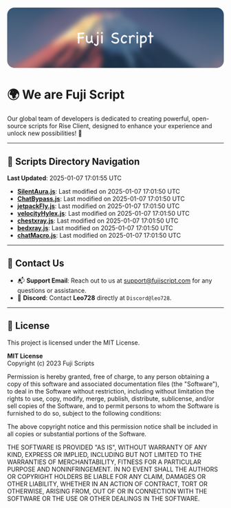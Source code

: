 ![Banner](.github/b.webp)

# 🌍 **We are Fuji Script**

Our global team of developers is dedicated to creating powerful, open-source scripts for Rise Client, designed to enhance your experience and unlock new possibilities! 🌟

---
<!-- SCRIPTS_NAVIGATION_START -->
## 📂 **Scripts Directory Navigation**

**Last Updated**: 2025-01-07 17:01:55 UTC

- **[SilentAura.js](scripts/SilentAura.js)**: Last modified on 2025-01-07 17:01:50 UTC
- **[ChatBypass.js](scripts/ChatBypass.js)**: Last modified on 2025-01-07 17:01:50 UTC
- **[jetpackFly.js](scripts/jetpackFly.js)**: Last modified on 2025-01-07 17:01:50 UTC
- **[velocityHylex.js](scripts/velocityHylex.js)**: Last modified on 2025-01-07 17:01:50 UTC
- **[chestxray.js](scripts/chestxray.js)**: Last modified on 2025-01-07 17:01:50 UTC
- **[bedxray.js](scripts/bedxray.js)**: Last modified on 2025-01-07 17:01:50 UTC
- **[chatMacro.js](scripts/chatMacro.js)**: Last modified on 2025-01-07 17:01:50 UTC

<!-- SCRIPTS_NAVIGATION_END -->

---

## 💬 **Contact Us**  
- 📬 **Support Email**: Reach out to us at [support@fujiscript.com](mailto:support@fujiscript.com) for any questions or assistance.  
- 💬 **Discord**: Contact **Leo728** directly at `Discord@leo728`.

---

## 📜 **License**

This project is licensed under the MIT License.  

**MIT License**  
Copyright (c) 2023 Fuji Scripts  

Permission is hereby granted, free of charge, to any person obtaining a copy of this software and associated documentation files (the "Software"), to deal in the Software without restriction, including without limitation the rights to use, copy, modify, merge, publish, distribute, sublicense, and/or sell copies of the Software, and to permit persons to whom the Software is furnished to do so, subject to the following conditions:  

The above copyright notice and this permission notice shall be included in all copies or substantial portions of the Software.  

THE SOFTWARE IS PROVIDED "AS IS", WITHOUT WARRANTY OF ANY KIND, EXPRESS OR IMPLIED, INCLUDING BUT NOT LIMITED TO THE WARRANTIES OF MERCHANTABILITY, FITNESS FOR A PARTICULAR PURPOSE AND NONINFRINGEMENT. IN NO EVENT SHALL THE AUTHORS OR COPYRIGHT HOLDERS BE LIABLE FOR ANY CLAIM, DAMAGES OR OTHER LIABILITY, WHETHER IN AN ACTION OF CONTRACT, TORT OR OTHERWISE, ARISING FROM, OUT OF OR IN CONNECTION WITH THE SOFTWARE OR THE USE OR OTHER DEALINGS IN THE SOFTWARE.  
